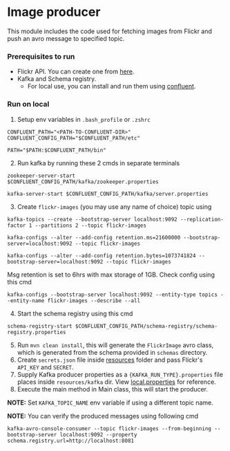 # Image producer

This module includes the code used for fetching images from Flickr and push an avro message to specified topic.

### Prerequisites to run
- Flickr API. You can create one from [here](https://www.flickr.com/services/api/).
- Kafka and Schema registry.
  - For local use, you can install and run them using [confluent](https://www.confluent.io/).

### Run on local

1. Setup env variables in `.bash_profile` or `.zshrc`
```
CONFLUENT_PATH="<PATH-TO-CONFLUENT-DIR>"
CONFLUENT_CONFIG_PATH="$CONFLUENT_PATH/etc"

PATH="$PATH:$CONFLUENT_PATH/bin"
```

2. Run kafka by running these 2 cmds in separate terminals
```
zookeeper-server-start $CONFLUENT_CONFIG_PATH/kafka/zookeeper.properties
```
```
kafka-server-start $CONFLUENT_CONFIG_PATH/kafka/server.properties
```

3. Create `flickr-images` (you may use any name of choice) topic using
```
kafka-topics --create --bootstrap-server localhost:9092 --replication-factor 1 --partitions 2 --topic flickr-images
```
```
kafka-configs --alter --add-config retention.ms=21600000 --bootstrap-server=localhost:9092 --topic flickr-images
```
```
kafka-configs --alter --add-config retention.bytes=1073741824 --bootstrap-server=localhost:9092 --topic flickr-images
```

Msg retention is set to 6hrs with max storage of 1GB. Check config using this cmd
```
kafka-configs --bootstrap-server localhost:9092 --entity-type topics --entity-name flickr-images --describe --all
```

4. Start the schema registry using this cmd
```
schema-registry-start $CONFLUENT_CONFIG_PATH/schema-registry/schema-registry.properties
```

5. Run `mvn clean install`, this will generate the `FlickrImage` avro class, which is generated from the schema
provided in `schemas` directory.
6. Create `secrets.json` file inside [resources](src/main/resources) folder and pass Flickr's `API_KEY` and `SECRET`.
7. Supply Kafka producer properties as a `{KAFKA_RUN_TYPE}.properties` file places inside `resources/kafka` dir.
View [local.properties](../kafka/local.properties) for reference.
8. Execute the main method in Main class, this will start the producer.

**NOTE:** Set `KAFKA_TOPIC_NAME` env variable if using a different topic name.

**NOTE:** You can verify the produced messages using following cmd
```
kafka-avro-console-consumer --topic flickr-images --from-beginning --bootstrap-server localhost:9092 --property schema.registry.url=http://localhost:8081
```
